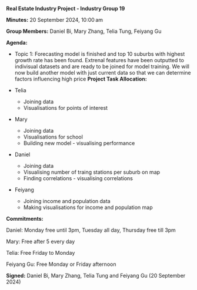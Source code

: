 **Real Estate Industry Project - Industry Group 19**

**Minutes:**  20 September 2024, 10:00 am

**Group Members:** Daniel Bi, Mary Zhang, Telia Tung, Feiyang Gu

**Agenda:**
-   Topic 1: Forecasting model is finished and top 10 suburbs with highest growth rate has been found. Extrenal features have been outputted to indivisual datasets and are ready to be joined for model training.
We will now build another model with just current data so that we can determine factors influencing high price
**Project Task Allocation:**

-   Telia
    -  Joining data
    -  Visualisations for points of interest

-   Mary
    - Joining data
    - Visualisations for school
    - Building new model - visualising performance

-   Daniel
    - Joining data
    - Visualising number of traing stations per suburb on map
    - Finding correlations - visualising correlations

-   Feiyang
    - Joining income and population data 
    - Making visualisations for income and population map


**Commitments:**

Daniel: Monday free until 3pm, Tuesday all day, Thursday free till 3pm

Mary: Free after 5 every day

Telia: Free Friday to Monday

Feiyang Gu: Free Monday or Friday afternoon

**Signed:** Daniel Bi, Mary Zhang, Telia Tung and Feiyang Gu (20 September 2024)